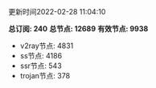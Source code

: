 更新时间2022-02-28 11:04:10

**总订阅: 240**
**总节点: 12689**
**有效节点: 9938**
- v2ray节点: 4831
- ss节点: 4186
- ssr节点: 543
- trojan节点: 378
